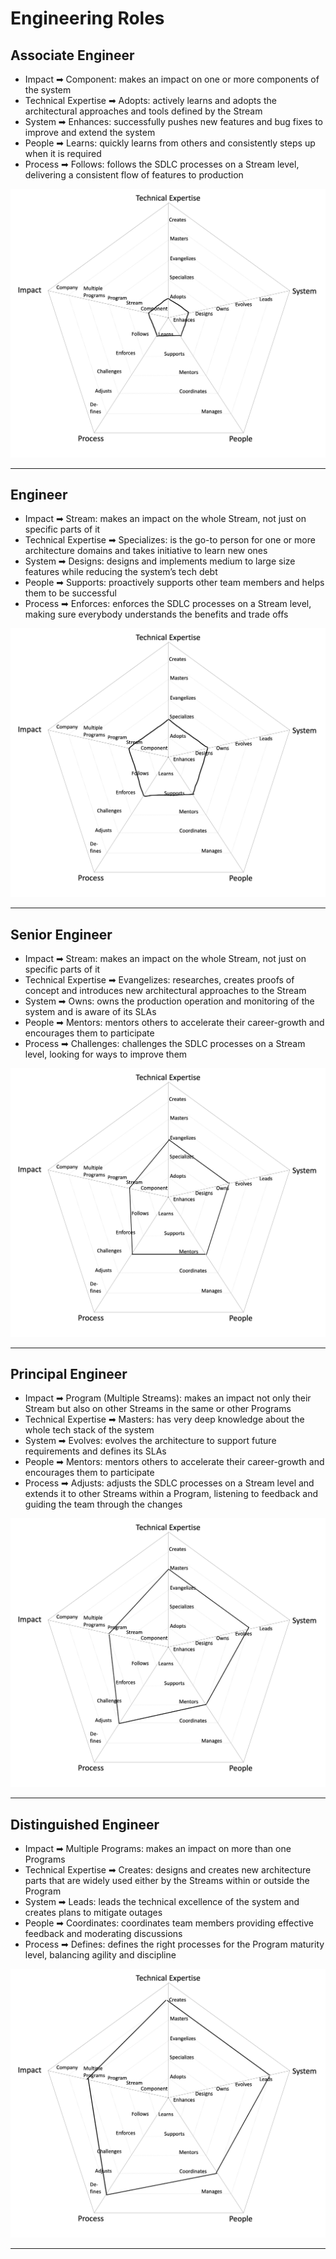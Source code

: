 # Engineering Roles

## Associate Engineer
- <span className="axis">Impact</span> ➡ <span className="level">Component</span>: makes an impact on one or more components of the system
- <span className="axis">Technical Expertise</span> ➡ <span className="level">Adopts</span>: actively learns and adopts the architectural approaches and tools defined by the Stream
- <span className="axis">System</span> ➡ <span className="level">Enhances</span>: successfully pushes new features and bug fixes to improve and extend the system
- <span className="axis">People</span> ➡ <span className="level">Learns</span>: quickly learns from others and consistently steps up when it is required
- <span className="axis">Process</span> 
➡ <span className="level">Follows</span>: follows the SDLC processes on a Stream level, delivering a consistent flow of features to production

![assets/01.assosiate-se.jpg](assets/01.assosiate-se.jpg)

---

## Engineer
- <span className="axis">Impact</span> ➡ <span className="level">Stream</span>: makes an impact on the whole Stream, not just on specific parts of it
- <span className="axis">Technical Expertise</span> ➡ <span className="level">Specializes</span>: is the go-to person for one or more architecture domains and takes initiative to learn new ones
- <span className="axis">System</span> ➡ <span className="level">Designs</span>: designs and implements medium to large size features while reducing the system’s tech debt
- <span className="axis">People</span> ➡ <span className="level">Supports</span>: proactively supports other team members and helps them to be successful
- <span className="axis">Process</span> 
➡ <span className="level">Enforces</span>: enforces the SDLC processes on a Stream level, making sure everybody understands the benefits and trade offs

![assets/02.se.jpg](assets/02.se.jpg)

---

## Senior Engineer
- <span className="axis">Impact</span> ➡ <span className="level">Stream</span>: makes an impact on the whole Stream, not just on specific parts of it
- <span className="axis">Technical Expertise</span> ➡ <span className="level">Evangelizes</span>: researches, creates proofs of concept and introduces new architectural approaches to the Stream
- <span className="axis">System</span> ➡ <span className="level">Owns</span>: owns the production operation and monitoring of the system and is aware of its SLAs
- <span className="axis">People</span> ➡ <span className="level">Mentors</span>: mentors others to accelerate their career-growth and encourages them to participate
- <span className="axis">Process</span> 
➡ <span className="level">Challenges</span>: challenges the SDLC processes on a Stream level, looking for ways to improve them

![assets/03.senior-se.jpg](assets/03.senior-se.jpg)

---

## Principal Engineer
- <span className="axis">Impact</span> ➡ <span className="level">Program (Multiple Streams)</span>: makes an impact not only their Stream but also on other Streams in the same or other Programs
- <span className="axis">Technical Expertise</span> ➡ <span className="level">Masters</span>: has very deep knowledge about the whole tech stack of the system
- <span className="axis">System</span> ➡ <span className="level">Evolves</span>: evolves the architecture to support future requirements and defines its SLAs
- <span className="axis">People</span> ➡ <span className="level">Mentors</span>: mentors others to accelerate their career-growth and encourages them to participate
- <span className="axis">Process</span> 
➡ <span className="level">Adjusts</span>: adjusts the SDLC processes on a Stream level and extends it to other Streams within a Program, listening to feedback and guiding the team through the changes

![assets/04.principal-se.jpg](assets/04.principal-se.jpg)

---

## Distinguished Engineer

- <span className="axis">Impact</span> ➡ <span className="level">Multiple Programs</span>: makes an impact on more than one Programs
- <span className="axis">Technical Expertise</span> ➡ <span className="level">Creates</span>: designs and creates new architecture parts that are widely used either by the Streams within or outside the Program
- <span className="axis">System</span> ➡ <span className="level">Leads</span>: leads the technical excellence of the system and creates plans to mitigate outages
- <span className="axis">People</span> ➡ <span className="level">Coordinates</span>: coordinates team members providing effective feedback and moderating discussions
- <span className="axis">Process</span> 
➡ <span className="level">Defines</span>: defines the right processes for the Program maturity level, balancing agility and discipline

![assets/05.distinguished-se.jpg](assets/05.distinguished-se.jpg)

---
